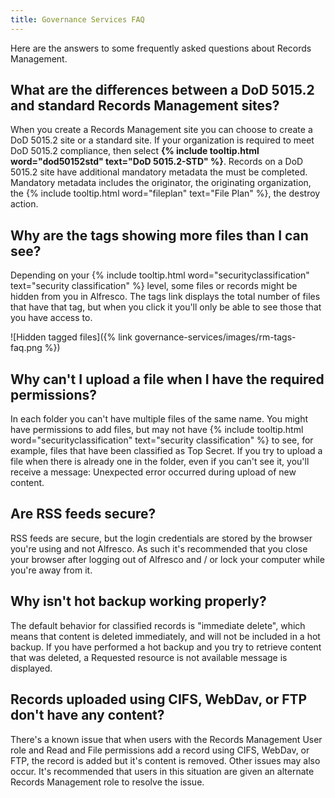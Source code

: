 ```yaml
---
title: Governance Services FAQ
---
```


Here are the answers to some frequently asked questions about Records Management.

## What are the differences between a DoD 5015.2 and standard Records Management sites?

When you create a Records Management site you can choose to create a DoD 5015.2 site or a standard site. 
If your organization is required to meet DoD 5015.2 compliance, then select **{% include tooltip.html word="dod50152std" text="DoD 5015.2-STD" %}**. 
Records on a DoD 5015.2 site have additional mandatory metadata the must be completed. 
Mandatory metadata includes the originator, the originating organization, the {% include tooltip.html word="fileplan" text="File Plan" %}, the destroy action.

## Why are the tags showing more files than I can see?

Depending on your {% include tooltip.html word="securityclassification" text="security classification" %} level, some files or records might be hidden from you in Alfresco. 
The tags link displays the total number of files that have that tag, but when you click it you'll only be able to 
see those that you have access to.

![Hidden tagged files]({% link governance-services/images/rm-tags-faq.png %})

## Why can't I upload a file when I have the required permissions?

In each folder you can't have multiple files of the same name. You might have permissions to add files, 
but may not have {% include tooltip.html word="securityclassification" text="security classification" %} to see, for example, files that have been classified as Top Secret. 
If you try to upload a file when there is already one in the folder, even if you can't see it, 
you'll receive a message: Unexpected error occurred during upload of new content.

## Are RSS feeds secure?

RSS feeds are secure, but the login credentials are stored by the browser you're using and not Alfresco. 
As such it's recommended that you close your browser after logging out of Alfresco and / or lock your computer 
while you're away from it.

## Why isn't hot backup working properly?

The default behavior for classified records is "immediate delete", which means that content is deleted immediately, 
and will not be included in a hot backup. If you have performed a hot backup and you try to retrieve content 
that was deleted, a Requested resource is not available message is displayed.

## Records uploaded using CIFS, WebDav, or FTP don't have any content?

There's a known issue that when users with the Records Management User role and Read and File permissions add a 
record using CIFS, WebDav, or FTP, the record is added but it's content is removed. Other issues may also occur. 
It's recommended that users in this situation are given an alternate Records Management role to resolve the issue.

